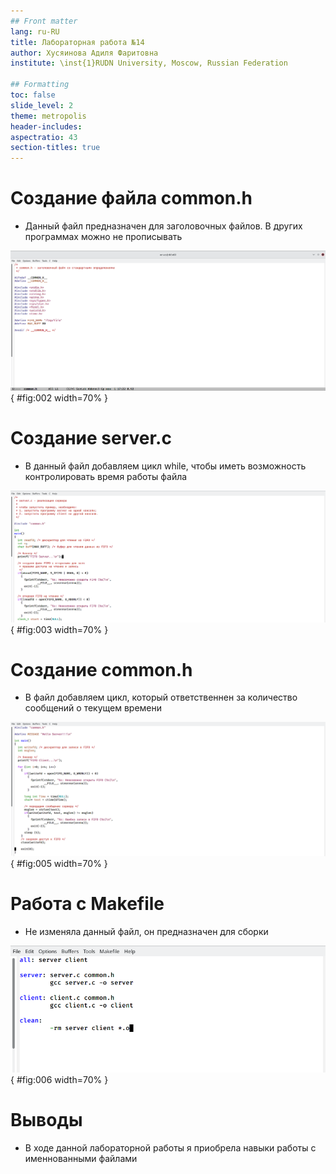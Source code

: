 ```yaml
---
## Front matter
lang: ru-RU
title: Лабораторная работа №14
author: Хусяинова Адиля Фаритовна
institute: \inst{1}RUDN University, Moscow, Russian Federation

## Formatting
toc: false
slide_level: 2
theme: metropolis
header-includes: 
aspectratio: 43
section-titles: true
---
```


# Создание файла common.h

 - Данный файл предназначен для заголовочных файлов. В других программах можно не прописывать
 
![Common.h](2.png){ #fig:002 width=70% }

# Создание server.c 

- В данный файл добавляем цикл while, чтобы иметь возможность контролировать время работы файла

![Server.c](3.png){ #fig:003 width=70% }

# Создание common.h

 - В файл добавляем цикл, который ответственнен за количество сообщений о текущем времени

![Client.c](5.png){ #fig:005 width=70% }

# Работа с Makefile

 - Не изменяла данный файл, он предназначен для сборки
 
![Makefile](6.png){ #fig:006 width=70% } 

# Выводы

 - В ходе данной лабораторной работы я приобрела навыки работы с именнованными файлами
